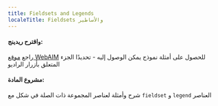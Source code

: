 ```yaml
---
title: Fieldsets and Legends
localeTitle: Fieldsets والأساطير
---
```

#### واقترح ريدينج:

راجع [موقع WebAIM](http://webaim.org/techniques/forms/controls) للحصول على أمثلة نموذج يمكن الوصول إليه - تحديدًا الجزء المتعلق بأزرار الراديو

#### مشروع المادة:

شرح وأمثلة لعناصر المجموعة ذات الصلة في شكل مع `fieldset` و `legend` العناصر
